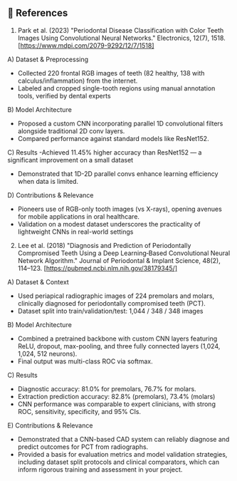 
## 🔬 References
1. Park et al. (2023)
  "Periodontal Disease Classification with Color Teeth Images Using Convolutional Neural Networks." Electronics, 12(7), 1518.
                                    [https://www.mdpi.com/2079-9292/12/7/1518]
   
A) Dataset & Preprocessing
  - Collected 220 frontal RGB images of teeth (82 healthy, 138 with calculus/inflammation) from the internet.
  - Labeled and cropped single-tooth regions using manual annotation tools, verified by dental experts

B) Model Architecture
  - Proposed a custom CNN incorporating parallel 1D convolutional filters alongside traditional 2D conv layers.
  - Compared performance against standard models like ResNet152.

C) Results
  -Achieved 11.45% higher accuracy than ResNet152 — a significant improvement on a small dataset
  - Demonstrated that 1D-2D parallel convs enhance learning efficiency when data is limited.


D) Contributions & Relevance
  - Pioneers use of RGB-only tooth images (vs X-rays), opening avenues for mobile applications in oral healthcare.
  - Validation on a modest dataset underscores the practicality of lightweight CNNs in real-world settings






2. Lee et al. (2018)
  "Diagnosis and Prediction of Periodontally Compromised Teeth Using a Deep Learning‑Based Convolutional Neural Network Algorithm." Journal of Periodontal & Implant Science, 48(2), 114–123.
                                    [https://pubmed.ncbi.nlm.nih.gov/38179345/]
   
A) Dataset & Context
  - Used periapical radiographic images of 224 premolars and molars, clinically diagnosed for periodontally compromised teeth (PCT).
  - Dataset split into train/validation/test: 1,044 / 348 / 348 images

B)  Model Architecture
  - Combined a pretrained backbone with custom CNN layers featuring ReLU, dropout, max-pooling, and three fully connected layers (1,024, 1,024, 512 neurons).
  - Final output was multi-class ROC via softmax.

C) Results
  - Diagnostic accuracy: 81.0% for premolars, 76.7% for molars.
  - Extraction prediction accuracy: 82.8% (premolars), 73.4% (molars) 
  - CNN performance was comparable to expert clinicians, with strong ROC, sensitivity, specificity, and 95% CIs.

E) Contributions & Relevance
  - Demonstrated that a CNN-based CAD system can reliably diagnose and predict outcomes for PCT from radiographs.
  - Provided a basis for evaluation metrics and model validation strategies, including dataset split protocols and clinical comparators, which can inform rigorous training and assessment in your project.

